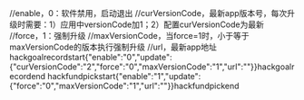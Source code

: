 //enable，0：软件禁用，启动退出
//curVersionCode，最新app版本号，每次升级时需要：1）应用中versionCode加1；2）配置curVersionCode为最新
//force，1：强制升级
//maxVersionCode，当force=1时，小于等于maxVersionCode的版本执行强制升级
//url，最新app地址
hackgoalrecordstart{"enable":"0","update":{"curVersionCode":"2","force":"0","maxVersionCode":"1","url":""}}hackgoalrecordend
hackfundpickstart{"enable":"1","update":{"force":"0","maxVersionCode":"1","url":""}}hackfundpickend
